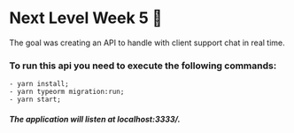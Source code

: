 # Next Level Week 5 🚀

The goal was creating an API to handle with client support chat in real time.

### To run this api you need to execute the following commands: 
    - yarn install;
    - yarn typeorm migration:run;
    - yarn start;

##### The application will listen at localhost:3333/.
